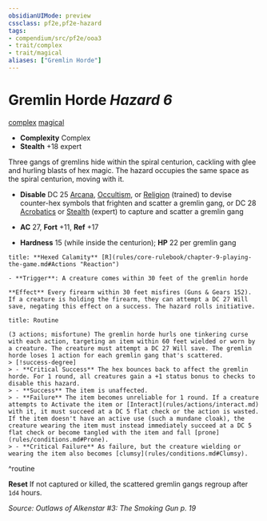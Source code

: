 ```yaml
---
obsidianUIMode: preview
cssclass: pf2e,pf2e-hazard
tags:
- compendium/src/pf2e/ooa3
- trait/complex
- trait/magical
aliases: ["Gremlin Horde"]
---
```

# Gremlin Horde *Hazard 6*  
[complex](rules/traits/complex.md "Complex Hazard Trait")  [magical](rules/traits/magical.md "Magical Item Trait")  

- **Complexity** Complex
- **Stealth** +18 expert  

Three gangs of gremlins hide within the spiral centurion, cackling with glee and hurling blasts of hex magic. The hazard occupies the same space as the spiral centurion, moving with it.

- **Disable** DC 25 [Arcana](compendium/skills.md#Arcana), [Occultism](compendium/skills.md#Occultism), or [Religion](compendium/skills.md#Religion) (trained) to devise counter-hex symbols that frighten and scatter a gremlin gang, or DC 28 [Acrobatics](compendium/skills.md#Acrobatics) or [Stealth](compendium/skills.md#Stealth) (expert) to capture and scatter a gremlin gang  

- **AC** 27, **Fort** +11, **Ref** +17
- **Hardness** 15 (while inside the centurion); **HP** 22 per gremlin gang

```ad-embed-ability
title: **Hexed Calamity** [R](rules/core-rulebook/chapter-9-playing-the-game.md#Actions "Reaction")

- **Trigger**: A creature comes within 30 feet of the gremlin horde

**Effect** Every firearm within 30 feet misfires (Guns & Gears 152). If a creature is holding the firearm, they can attempt a DC 27 Will save, negating this effect on a success. The hazard rolls initiative.
```

```ad-pf2-summary
title: Routine

(3 actions; misfortune) The gremlin horde hurls one tinkering curse with each action, targeting an item within 60 feet wielded or worn by a creature. The creature must attempt a DC 27 Will save. The gremlin horde loses 1 action for each gremlin gang that's scattered.
> [!success-degree] 
> - **Critical Success** The hex bounces back to affect the gremlin horde. For 1 round, all creatures gain a +1 status bonus to checks to disable this hazard.
> - **Success** The item is unaffected.
> - **Failure** The item becomes unreliable for 1 round. If a creature attempts to Activate the item or [Interact](rules/actions/interact.md) with it, it must succeed at a DC 5 flat check or the action is wasted. If the item doesn't have an active use (such a mundane cloak), the creature wearing the item must instead immediately succeed at a DC 5 flat check or become tangled with the item and fall [prone](rules/conditions.md#Prone).
> - **Critical Failure** As failure, but the creature wielding or wearing the item also becomes [clumsy](rules/conditions.md#Clumsy).
```
^routine

**Reset** If not captured or killed, the scattered gremlin gangs regroup after `1d4` hours.  

*Source: Outlaws of Alkenstar #3: The Smoking Gun p. 19*